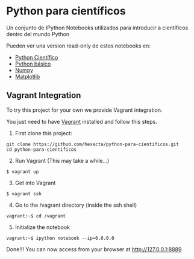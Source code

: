 Python para científicos
====================

Un conjunto de IPython Notebooks utilizados para introducir a científicos dentro del mundo Python

Pueden ver una version read-only de estos notebooks en:

* [Python Científico](http://nbviewer.ipython.org/github/hexacta/python-para-cientificos/blob/master/0_python_cientifico.ipynb)
* [Python básico](http://nbviewer.ipython.org/github/hexacta/python-para-cientificos/blob/master/1_python_basico.ipynb)
* [Numpy](http://nbviewer.ipython.org/github/hexacta/python-para-cientificos/blob/master/2_numpy.ipynb)
* [Matplotlib](http://nbviewer.ipython.org/github/hexacta/python-para-cientificos/blob/master/3_matplotlib.ipynb)

## Vagrant Integration

To try this project for your own we provide Vagrant integration.

You just need to have [Vagrant](http://www.vagrantup.com/) installed and follow this steps.

1. First clone this project:

  ```
  git clone https://github.com/hexacta/python-para-cientificos.git
  cd python-para-cientificos
  ```

2. Run Vagrant (This may take a while...)

  `$ vagrant up`

3. Get into Vagrant

  `$ vagrant ssh`

4. Go to the /vagrant directory (inside the ssh shell)

  `vagrant:~$ cd /vagrant`

5. Initialize the notebook

  `vagrant:~$ ipython notebook --ip=0.0.0.0`


Done!!! You can now access from your browser at http://127.0.0.1:8889
